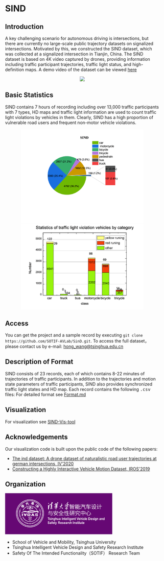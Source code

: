 # SIND
## Introduction
A key challenging scenario for autonomous driving is intersections, but there are currently no large-scale public trajectory datasets on signalized intersections. Motivated by this, we constructed the SIND dataset, which was collected at a signalized intersection in Tianjin, China. The SIND dataset is based on 4K video captured by drones, providing information including traffic participant trajectories, traffic light status, and high-definition maps.  A demo video of the dataset can be viewed [here](https://youtu.be/H9QSGqioYww)

<div align=center>
<img src="doc/SIND.jpg" width = 800>
</div>   

## Basic Statistics
SIND contains 7 hours of recording including over 13,000 traffic participants with 7 types,  HD maps and traffic light information are used to count traffic light violations by vehicles in them.  Clearly, SIND has a high proportion of vulnerable road users and frequent non-motor vehicle violations.  
<div align=center>
<img src="doc/Number and proportion of categories.png" width = 400><img src="doc/veh-traffic light violation.png" width = 400>  
</div>  

##  Access
You can get the project and a sample record by executing `git clone https://github.com/SOTIF-AVLab/SinD.git`. To access the full dataset， please contact us by e-mail:
hong_wang@tsinghua.edu.cn

## Description of Format

SIND consists of 23 records, each of which contains 8-22 minutes of trajectories of traffic participants. In addition to the trajectories and motion state parameters of traffic participants, SIND also provides synchronized traffic light states and HD map. Each record contains the following <kbd>.csv</kbd> files:
For detailed format see [Format.md](Format.md#sdd)  

## Visualization  
For visualization see [SIND-Vis-tool](https://github.com/SOTIF-AVLab/SinD/tree/main/SIND-Vis-tool)

## Acknowledgements

Our visualization code is built upon the public code of the following papers:
* [ The ind dataset: A drone dataset of naturalistic road user trajectories at german intersections, IV'2020](https://github.com/ika-rwth-aachen/drone-dataset-tools)
* [Constructing a Highly Interactive Vehicle Motion Dataset, IROS'2019](https://github.com/interaction-dataset/interaction-dataset)

## Organization
<img src="doc/logo.png" width = 350>

- School of Vehicle and Mobility, Tsinghua University
- Tsinghua Intelligent Vehicle Design and Safety Research Institute
- Safety Of The Intended Functionality（SOTIF） Research Team
